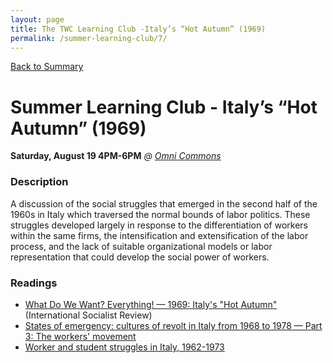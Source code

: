 ```yaml
---
layout: page
title: The TWC Learning Club -Italy’s “Hot Autumn” (1969)
permalink: /summer-learning-club/7/
---
```

[Back to Summary](/summer-learning-club/)

# Summer Learning Club - Italy’s “Hot Autumn” (1969)

**Saturday, August 19 4PM-6PM**
*@ [Omni Commons](https://www.google.com/maps?q=4799+Shattuck,+Oakland,+California&oe=utf-8&um=1&ie=UTF-8&sa=X&ved=0ahUKEwiLqOeckfbUAhUJyoMKHbATDGUQ_AUICigB)*

### Description

A discussion of the social struggles that emerged in the second half of the 1960s in Italy which traversed the normal bounds of labor politics. These struggles developed largely in response to the differentiation of workers within the same firms, the intensification and extensification of the labor process, and the lack of suitable organizational models or labor representation that could develop the social power of workers.

### Readings

- [What Do We Want? Everything! — 1969: Italy's "Hot Autumn"](http://isreview.org/issue/67/what-do-we-want-everything) (International Socialist Review)
- [States of emergency: cultures of revolt in Italy from 1968 to 1978 — Part 3: The workers' movement](libcom.org.libcom.org/library/part-3-workers-movement)
- [Worker and student struggles in Italy, 1962-1973](libcom.org/history/1962-1973-worker-student-struggles-italy)
